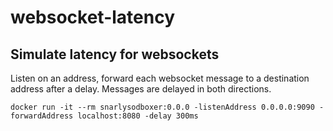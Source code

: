 # websocket-latency

## Simulate latency for websockets

Listen on an address, forward each websocket message to a destination address after a delay.
Messages are delayed in both directions.

```shell
docker run -it --rm snarlysodboxer:0.0.0 -listenAddress 0.0.0.0:9090 -forwardAddress localhost:8080 -delay 300ms
```
